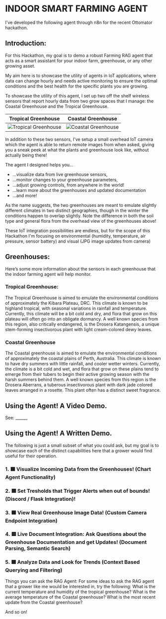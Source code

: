 # INDOOR SMART FARMING AGENT

I've developed the following agent through n8n for the recent Ottomator hackathon.

## Introduction:
For this Hackathon, my goal is to demo a robust Farming RAG agent that acts as a smart assistant for your indoor farm, greenhouse, or any other growing asset.

My aim here is to showcase the utility of agents in IoT applications, where data can change hourly and needs active monitoring to ensure the optimal conditions and the best health for the specific plants you are growing.


To showcase the utility of this agent, I set up two off the shelf wireless sensors that report hourly data from two grow spaces that I manage: the Coastal Greenhouse and the Tropical Greenhouse.

| Tropical Greenhouse | Coastal Greenhouse |
|---------------------|---------------------|
| ![Tropical Greenhouse](images/TropicalGreenhouse.JPG) | ![Coastal Greenhouse](images/CoastalGreenhouse.JPG) |


In addition to these two sensors, I've setup a small overhead IoT camera which the agent is able to return remote images from when asked, giving you a sneak peek at what the plants and greenhouse look like, without actually being there!

The agent I designed helps you...
 - ...visualize data from live greenhouse sensors,
 - ...monitor changes to your greenhouse parameters,
 - ...adjust growing controls, from anywhere in the world!
 - ...learn more about the greenhouses and updated documentation
 - ...and more!

As the name suggests, the two greenhouses are meant to emulate slightly different climates in two distinct geographies, though in the winter the conditions happen to overlap slightly. Note the difference in both the soil type and general flora from the overhead view of the greenhouses above!

These IoT integration possibilities are endless, but for the scope of this Hackathon I'm focusing on environmental (humidity, temperature, air pressure, sensor battery) and visual (JPG image updates from camera)

## Greenhouses:
Here’s some more information about the sensors in each greenhouse that the indoor farming agent will help monitor.

### Tropical Greenhouse:

The Tropical Greenhouse is aimed to emulate the environmental conditions of approximately the Kibara Plateau, DRC. This climate is known to be highland tropical, with seasonal variations in rainfall and temperature. Currently, this climate will be a bit cold and dry, and flora that grow on this plateau will often go into an obligate dormancy. A well known species from this region, also critically endangered, is the Drosera Katangensis, a unique stem-forming insectivorous plant with light cream-colored dewy leaves.

### Coastal Greenhouse

The Coastal greenhouse is aimed to emulate the environmental conditions of approximately the coastal plains of Perth, Australia. This climate is known to have dry summers with little rainfall, and cooler wetter winters. Currently, the climate is a bit cold and wet, and flora that grow on these plains tend to emerge from their tubers to begin their active growing season with the harsh summers behind them. A well known species from this region is the Drosera Aberrans, a tuberous insectivorous plant with dark jade colored leaves arranged in a rosette. This plant often has a distinct sweet fragrance.

## Using the Agent! A Video Demo.
See: ______

## Using the Agent! A Written Demo.
The following is just a small subset of what you could ask, but my goal is to showcase each of the distinct capabilities here that a grower would find useful for their operation.


### 1. 🟩 Visualize Incoming Data from the Greenhouses! (Chart Agent Functionality)

### 2. 🟥 Set Tresholds that Trigger Alerts when out of bounds! (Discord / Flask Integration)!

### 3. 🟦 View Real Greenhouse Image Data! (Custom Camera Endpoint Integration)

### 4. 🟨 Live Document Integration: Ask Questions about the Greenhouse Documentation and get Updates! (Document Parsing, Semantic Search)

### 5. 🟪 Analyze Data and Look for Trends (Context Based Querying and Filtering)





Things you can ask the RAG Agent:
For some ideas to ask the RAG agent that a grower like me would be interested in, try the following:
What is the current temperature and humidity of the tropical greenhouse?
What is the average temperature of the Coastal greenhouse?
What is the most recent update from the Coastal greenhouse?

And so on!
